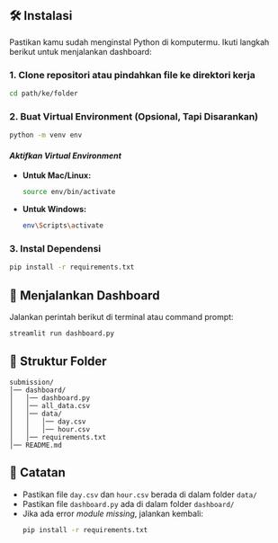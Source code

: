 ## 🛠️ Instalasi

Pastikan kamu sudah menginstal Python di komputermu. Ikuti langkah berikut untuk menjalankan dashboard:

### 1. Clone repositori atau pindahkan file ke direktori kerja

```bash
cd path/ke/folder
```

### 2. Buat Virtual Environment (Opsional, Tapi Disarankan)

```bash
python -m venv env
```

#### _Aktifkan Virtual Environment_

- **Untuk Mac/Linux:**
  ```bash
  source env/bin/activate
  ```
- **Untuk Windows:**
  ```bash
  env\Scripts\activate
  ```

### 3. Instal Dependensi

```bash
pip install -r requirements.txt
```

## 🚀 Menjalankan Dashboard

Jalankan perintah berikut di terminal atau command prompt:

```bash
streamlit run dashboard.py
```

## 📂 Struktur Folder

```
submission/
│── dashboard/
│   │── dashboard.py
│   │── all_data.csv
│   │── data/
│   │   │── day.csv
│   │   │── hour.csv
│   │── requirements.txt
│── README.md
```

## 🔧 Catatan

- Pastikan file `day.csv` dan `hour.csv` berada di dalam folder `data/`
- Pastikan file `dashboard.py` ada di dalam folder `dashboard/`
- Jika ada error _module missing_, jalankan kembali:
  ```bash
  pip install -r requirements.txt
  ```
